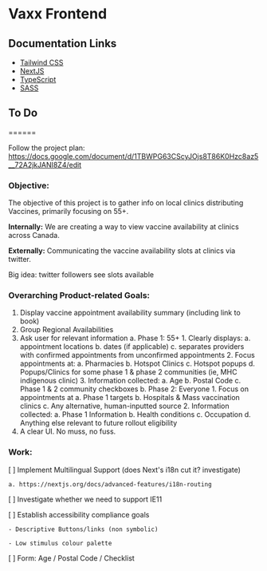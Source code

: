 # Vaxx Frontend

## Documentation Links
* [Tailwind CSS](https://tailwindcss.com/docs)
* [NextJS](https://nextjs.org/)
* [TypeScript](https://www.typescriptlang.org/docs/)
* [SASS](https://sass-lang.com/documentation)
## To Do 
======

Follow the project plan: https://docs.google.com/document/d/1TBWPG63CScyJOjs8T86K0Hzc8az5__72A2jkJANI8Z4/edit

### Objective:
The objective of this project is to gather info on local clinics distributing Vaccines, primarily focusing on 55+.

**Internally:** We are creating a way to view vaccine availability at clinics across Canada. 

**Externally:** Communicating the vaccine availability slots at clinics via twitter. 

Big idea: twitter followers see slots available 

### Overarching Product-related Goals: 

1. Display vaccine appointment availability summary (including link to book)
2. Group Regional Availabilities
3. Ask user for relevant information
    a. Phase 1: 55+
        1. Clearly displays:
            a. appointment locations
            b. dates (if applicable)
            c. separates providers with confirmed appointments from unconfirmed appointments
        2. Focus appointments at:
            a. Pharmacies
            b. Hotspot Clinics
            c. Hotspot popups
            d. Popups/Clinics for some phase 1 & phase 2 communities (ie, MHC indigenous clinic)
        3. Information collected:
            a. Age
            b. Postal Code
            c. Phase 1 & 2 community checkboxes
    b. Phase 2: Everyone
        1. Focus on appointments at
            a. Phase 1 targets
            b. Hospitals & Mass vaccination clinics
            c. Any alternative, human-inputted source
        2. Information collected:
            a. Phase 1 Information
            b. Health conditions
            c. Occupation
            d. Anything else relevant to future rollout eligibility
4. A clear UI. No muss, no fuss.
        
### Work:

[ ] Implement Multilingual Support (does Next's i18n cut it? investigate)

    a. https://nextjs.org/docs/advanced-features/i18n-routing

[ ] Investigate whether we need to support IE11 

[ ] Establish accessibility compliance goals

    - Descriptive Buttons/links (non symbolic)

    - Low stimulus colour palette 

[ ] Form: Age / Postal Code / Checklist
